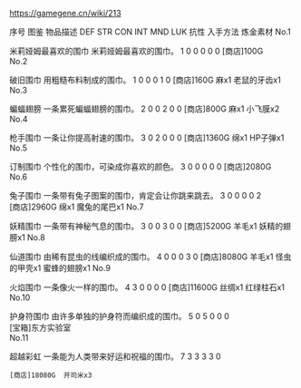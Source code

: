 
https://gamegene.cn/wiki/213

序号	图鉴	物品描述	DEF	STR	CON	INT	MND	LUK	抗性	入手方法	炼金素材
No.1	


米莉娅姆最喜欢的围巾	米莉娅姆最喜欢的围巾。	1	0	0	0	0	0		[商店]100G	
No.2	


破旧围巾	用粗糙布料制成的围巾。	1	0	0	0	1	0		[商店]160G	麻x1
老鼠的牙齿x1
No.3	


蝙蝠翅膀	一条累死蝙蝠翅膀的围巾。	2	0	0	2	0	0		[商店]800G	麻x1
小飞膜x2
No.4	


枪手围巾	一条让你提高射速的围巾。	3	0	2	0	0	0		[商店]1360G	绵x1
HP子弹x1
No.5	


订制围巾	个性化的围巾，可染成你喜欢的颜色。	3	0	0	0	0	0		[商店]2080G	
No.6	


兔子围巾	一条带有兔子图案的围巾，肯定会让你跳来跳去。	3	0	0	0	0	2	
	[商店]2960G	绵x1
魔兔的尾巴x1
No.7	


妖精围巾	一条带有神秘气息的围巾。	3	0	0	3	0	0		[商店]5200G	羊毛x1
妖精的翅膀x1
No.8	


仙道围巾	由稀有昆虫的线编织成的围巾。	4	0	0	0	3	0		[商店]8080G	羊毛x1
怪虫的甲壳x1
蜜蜂的翅膀x1
No.9	


火焰围巾	一条像火一样的围巾。	4	3	0	0	0	0		[商店]11600G	丝绸x1
红绿柱石x1
No.10	


护身符围巾	由许多单独的护身符而编织成的围巾。	5	0	5	0	0	0	
	[宝箱]东方实验室	
No.11	


超越彩虹	一条能为人类带来好运和祝福的围巾。	7	3	3	3	3	0	




	[商店]18080G	开司米x3
